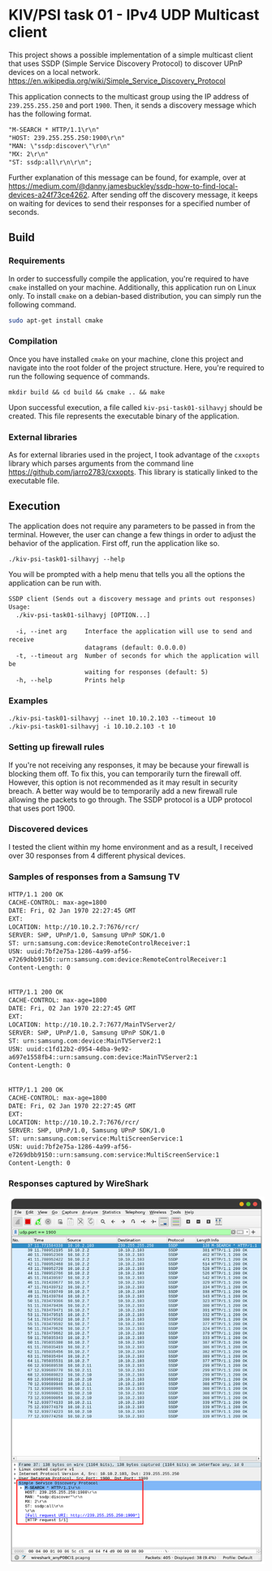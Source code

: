 # KIV/PSI task 01 - IPv4 UDP Multicast client

This project shows a possible implementation of a simple multicast client that uses SSDP (Simple Service Discovery Protocol) to discover UPnP devices on a local network. https://en.wikipedia.org/wiki/Simple_Service_Discovery_Protocol

This application connects to the multicast group using the IP address of `239.255.255.250` and port `1900`. Then, it sends a discovery message which has the following format.

```
"M-SEARCH * HTTP/1.1\r\n"
"HOST: 239.255.255.250:1900\r\n"
"MAN: \"ssdp:discover\"\r\n"
"MX: 2\r\n"
"ST: ssdp:all\r\n\r\n";
```

Further explanation of this message can be found, for example, over at https://medium.com/@danny.jamesbuckley/ssdp-how-to-find-local-devices-a24f73ce4262. After sending off the discovery message, it keeps on waiting for devices to send their responses for a specified number of seconds.

## Build

### Requirements

In order to successfully compile the application, you're required to have `cmake` installed on your machine. Additionally, this application run on Linux only. To install `cmake` on a debian-based distribution, you can simply run the following command.

```bash
sudo apt-get install cmake
```

### Compilation

Once you have installed `cmake` on your machine, clone this project and navigate into the root folder of the project structure. Here, you're required to run the following sequence of commands.

```
mkdir build && cd build && cmake .. && make
```

Upon successful execution, a file called `kiv-psi-task01-silhavyj` should be created. This file represents the executable binary of the application.

### External libraries

As for external libraries used in the project, I took advantage of the `cxxopts` library which parses arguments from the command line https://github.com/jarro2783/cxxopts. This library is statically linked to the executable file.

## Execution

The application does not require any parameters to be passed in from the terminal. However, the user can change a few things in order to adjust the behavior of the application. First off, run the application like so.

```
./kiv-psi-task01-silhavyj --help
```

You will be prompted with a help menu that tells you all the options the application can be run with.

```
SSDP client (Sends out a discovery message and prints out responses)
Usage:
  ./kiv-psi-task01-silhavyj [OPTION...]

  -i, --inet arg     Interface the application will use to send and receive 
                     datagrams (default: 0.0.0.0)
  -t, --timeout arg  Number of seconds for which the application will be 
                     waiting for responses (default: 5)
  -h, --help         Prints help
```

### Examples

```
./kiv-psi-task01-silhavyj --inet 10.10.2.103 --timeout 10
./kiv-psi-task01-silhavyj -i 10.10.2.103 -t 10
```

### Setting up firewall rules

If you're not receiving any responses, it may be because your firewall is blocking them off. To fix this, you can temporarily turn the firewall off. However, this option is not recommended as it may result in security breach. A better way would be to temporarily add a new firewall rule allowing the packets to go through. The SSDP protocol is a UDP protocol that uses port 1900.

### Discovered devices

I tested the client within my home environment and as a result, I received over 30 responses from 4 different physical devices.

### Samples of responses from a Samsung TV

```
HTTP/1.1 200 OK
CACHE-CONTROL: max-age=1800
DATE: Fri, 02 Jan 1970 22:27:45 GMT
EXT: 
LOCATION: http://10.10.2.7:7676/rcr/
SERVER: SHP, UPnP/1.0, Samsung UPnP SDK/1.0
ST: urn:samsung.com:device:RemoteControlReceiver:1
USN: uuid:7bf2e75a-1286-4a99-af56-e7269dbb9150::urn:samsung.com:device:RemoteControlReceiver:1
Content-Length: 0


HTTP/1.1 200 OK
CACHE-CONTROL: max-age=1800
DATE: Fri, 02 Jan 1970 22:27:45 GMT
EXT: 
LOCATION: http://10.10.2.7:7677/MainTVServer2/
SERVER: SHP, UPnP/1.0, Samsung UPnP SDK/1.0
ST: urn:samsung.com:device:MainTVServer2:1
USN: uuid:c1fd12b2-d954-4dba-9e92-a697e1558fb4::urn:samsung.com:device:MainTVServer2:1
Content-Length: 0


HTTP/1.1 200 OK
CACHE-CONTROL: max-age=1800
DATE: Fri, 02 Jan 1970 22:27:45 GMT
EXT: 
LOCATION: http://10.10.2.7:7676/rcr/
SERVER: SHP, UPnP/1.0, Samsung UPnP SDK/1.0
ST: urn:samsung.com:service:MultiScreenService:1
USN: uuid:7bf2e75a-1286-4a99-af56-e7269dbb9150::urn:samsung.com:service:MultiScreenService:1
Content-Length: 0
```

### Responses captured by WireShark

<img src="img/01.png">